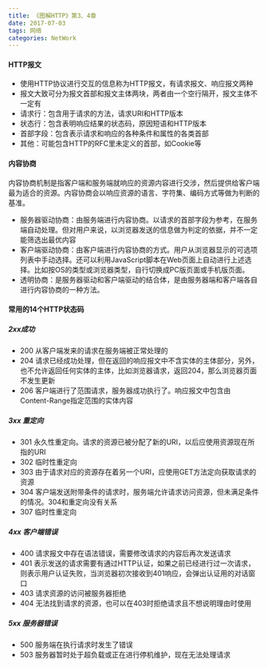 ```yaml
---
title: 《图解HTTP》第3、4章
date: 2017-07-03
tags: 网络
categories: NetWork
---
```


#### HTTP报文 ####

- 使用HTTP协议进行交互的信息称为HTTP报文，有请求报文、响应报文两种
- 报文大致可分为报文首部和报文主体两块，两者由一个空行隔开，报文主体不一定有
- 请求行：包含用于请求的方法，请求URI和HTTP版本
- 状态行：包含表明响应结果的状态码，原因短语和HTTP版本
- 首部字段：包含表示请求和响应的各种条件和属性的各类首部
- 其他：可能包含HTTP的RFC里未定义的首部，如Cookie等


#### 内容协商 ####

内容协商机制是指客户端和服务端就响应的资源内容进行交涉，然后提供给客户端最为适合的资源。内容协商会以响应资源的语言、字符集、编码方式等做为判断的基准。

- 服务器驱动协商：由服务端进行内容协商。以请求的首部字段为参考，在服务端自动处理。但对用户来说，以浏览器发送的信息做为判定的依据，并不一定能筛选出最优内容
- 客户端驱动协商：由客户端进行内容协商的方式。用户从浏览器显示的可选项列表中手动选择。还可以利用JavaScript脚本在Web页面上自动进行上述选择。比如按OS的类型或浏览器类型，自行切换成PC版页面或手机版页面。
- 透明协商：是服务器驱动和客户端驱动的结合体，是由服务器端和客户端各自进行内容协商的一种方法。

#### 常用的14个HTTP状态码 ####

##### 2xx成功 #####
- 200 从客户端发来的请求在服务端被正常处理的
- 204 请求已经成功处理，但在返回的响应报文中不含实体的主体部分，另外，也不允许返回任何实体的主体，比如浏览器请求，返回204，那么浏览器页面不发生更新
- 206 客户端进行了范围请求，服务器成功执行了。响应报文中包含由Content-Range指定范围的实体内容

##### 3xx 重定向 #####

- 301 永久性重定向。请求的资源已被分配了新的URI，以后应使用资源现在所指的URI
- 302 临时性重定向
- 303 由于请求对应的资源存在着另一个URI，应使用GET方法定向获取请求的资源
- 304 客户端发送附带条件的请求时，服务端允许请求访问资源，但未满足条件的情况。304和重定向没有关系
- 307 临时性重定向

##### 4xx 客户端错误 #####

- 400 请求报文中存在语法错误，需要修改请求的内容后再次发送请求
- 401 表示发送的请求需要有通过HTTP认证，如果之前已经进行过一次请求，则表示用户认证失败，当浏览器初次接收到401响应，会弹出认证用的对话窗口
- 403 请求资源的访问被服务器拒绝
- 404 无法找到请求的资源，也可以在403时拒绝请求且不想说明理由时使用

##### 5xx 服务器错误 #####

- 500 服务端在执行请求时发生了错误
- 503 服务器暂时处于超负载或正在进行停机维护，现在无法处理请求


 